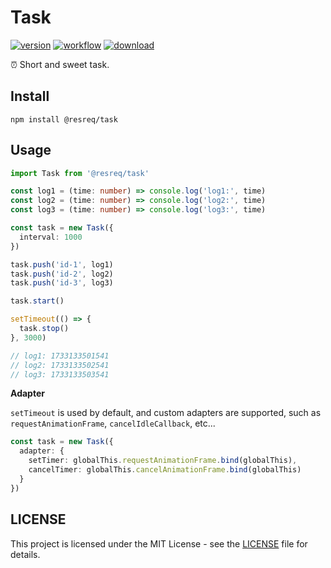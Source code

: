 # Task

[![version](https://img.shields.io/github/v/release/molvqingtai/task)](https://www.npmjs.com/package/@resreq/task) [![workflow](https://github.com/molvqingtai/task/actions/workflows/ci.yml/badge.svg)](https://github.com/molvqingtai/task/actions) [![download](https://img.shields.io/npm/dt/@resreq/task)](https://www.npmjs.com/package/@resreq/task)

⏰ Short and sweet task.

## Install

```shell
npm install @resreq/task
```

## Usage

```typescript
import Task from '@resreq/task'

const log1 = (time: number) => console.log('log1:', time)
const log2 = (time: number) => console.log('log2:', time)
const log3 = (time: number) => console.log('log3:', time)

const task = new Task({
  interval: 1000
})

task.push('id-1', log1)
task.push('id-2', log2)
task.push('id-3', log3)

task.start()

setTimeout(() => {
  task.stop()
}, 3000)

// log1: 1733133501541
// log2: 1733133502541
// log3: 1733133503541
```

**Adapter**

`setTimeout` is used by default, and custom adapters are supported, such as `requestAnimationFrame`, `cancelIdleCallback`, etc...

```typescript
const task = new Task({
  adapter: {
    setTimer: globalThis.requestAnimationFrame.bind(globalThis),
    cancelTimer: globalThis.cancelAnimationFrame.bind(globalThis)
  }
})
```

## LICENSE

This project is licensed under the MIT License - see the [LICENSE](https://github.com/molvqingtai/task/blob/master/LICENSE) file for details.
